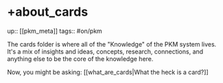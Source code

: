 # +about_cards

up:: [[pkm_meta]]
tags:: #on/pkm

The cards folder is where all of the "Knowledge" of the PKM system lives.
It's a mix of insights and ideas, concepts, research, connections, and anything else to be the core of the knowledge here.

Now, you might be asking: [[what_are_cards|What the heck is a card?]]

